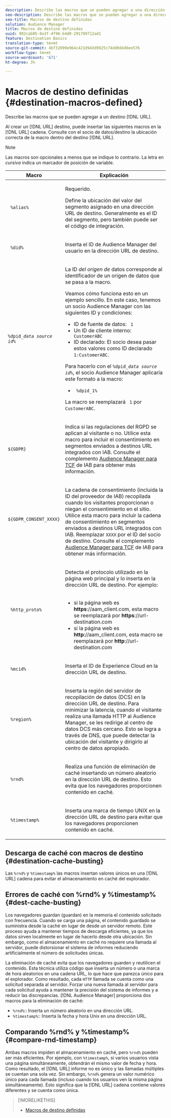 ```yaml
---
description: Describe las macros que se pueden agregar a una dirección URL de destino.
seo-description: Describe las macros que se pueden agregar a una dirección URL de destino.
seo-title: Macros de destino definidas
solution: Audience Manager
title: Macros de destino definidas
uuid: 982cab05-8a3f-4f96-b4d0-291709712ad1
feature: Destination Basics
translation-type: tm+mt
source-git-commit: 4bf32099e964c421d943d9925c74dd0d4d6ee576
workflow-type: tm+mt
source-wordcount: '671'
ht-degree: 3%

---
```



# Macros de destino definidas {#destination-macros-defined}

Describe las macros que se pueden agregar a un destino [!DNL URL].

<!-- destination-macros.xml -->

Al crear un [!DNL URL] destino, puede insertar las siguientes macros en la [!DNL URL] cadena. Consulte con el socio de datos/destino la ubicación correcta de la macro dentro del destino [!DNL URL].

>[!NOTE]
>
>Las macros son opcionales a menos que se indique lo contrario. La letra en *cursiva* indica un marcador de posición de variable.

<table id="table_2C532EFB9DAE41B08714753EBD7DFB05"> 
 <thead> 
  <tr> 
   <th colname="col1" class="entry"> Macro </th> 
   <th colname="col2" class="entry"> Explicación </th> 
  </tr> 
 </thead>
 <tbody> 
  <tr> 
   <td colname="col1"> <p> <code> %alias%</code> </p> </td> 
   <td colname="col2"> <p>Requerido. </p> <p>Define la ubicación del valor del segmento asignado en una dirección URL de destino. Generalmente es el ID <i></i>del segmento, pero también puede ser el código de integración. </p> </td> 
  </tr> 
  <tr> 
   <td colname="col1"> <p> <code> %did%</code> </p> </td> 
   <td colname="col2"> <p>Inserta el ID de <span class="keyword"> Audience Manager</span> del usuario en la dirección URL de destino. </p> </td> 
  </tr> 
  <tr> 
   <td colname="col1"> <p> <code>%dpid_<i>data source id</i>%</code> </p> </td> 
   <td colname="col2"> <p>La ID <i>del origen de</i> datos corresponde al identificador de un origen de datos que se pasa a la macro. </p> <p>Veamos cómo funciona esto en un ejemplo sencillo. En este caso, tenemos un socio <span class="keyword"> Audience Manager</span> con las siguientes ID y condiciones: </p> 
    <ul id="ul_697508B437EB4090B121AFA5D519AFBE"> 
     <li id="li_32D9F72A7D1543A892DC7E1529E98A96">ID de fuente de datos: <code> 1</code> </li> 
     <li id="li_099F5B63D2244B5AADA9B26CB6152E6B">Un ID de cliente interno: <code> CustomerABC</code> </li> 
     <li id="li_0D9FE501C16444DDB388C8E934E5A8C6">ID declarado: El socio desea pasar estos valores como ID declarado <code> 1:CustomerABC</code>. </li> 
    </ul> <p>Para hacerlo con el <code>%dpid_<i>data source id</i>%</code>, el <span class="keyword"> socio Audience Manager</span> aplicaría este formato a la macro: </p> 
    <ul class="simplelist"> 
     <li> <code> %dpid_1%</code> </li> 
    </ul> <p>La macro se reemplazará <code> 1</code> por <code> CustomerABC</code>. </p> <p> 
     <!--
       Based on AAM-22193 https://jira.corp.adobe.com/browse/AAM-22193 
     --> </p> </td> 
  </tr> 
  <tr>
    <td><p><code>${GDPR}</code></p></td>
    <td><p>Indica si las regulaciones del RGPD se aplican al visitante o no. Utilice esta macro para incluir el consentimiento en segmentos enviados a destinos URL integrados con IAB. Consulte el complemento <a href="../../overview/data-security-and-privacy/aam-iab-plugin.md">Audience Manager para TCF</a> de IAB para obtener más información.</p></td>
  </tr>
   <tr>
    <td><code>${GDPR_CONSENT_XXXX}</code></p></td>
    <td><p>La cadena de consentimiento (incluida la ID del proveedor de IAB) recopilada cuando los visitantes proporcionan o niegan el consentimiento en el sitio. Utilice esta macro para incluir la cadena de consentimiento en segmentos enviados a destinos URL integrados con IAB. Reemplazar <code>XXXX</code> por el ID del socio de destino. Consulte el complemento <a href="../../overview/data-security-and-privacy/aam-iab-plugin.md">Audience Manager para TCF</a> de IAB para obtener más información. </p></td>
  </tr>
  <tr> 
   <td colname="col1"> <p><code> %http_proto%</code> </p> </td> 
   <td colname="col2"> <p>Detecta el protocolo utilizado en la página web principal y lo inserta en la dirección URL de destino. Por ejemplo:
     <br> 
     <ul id="ul_026F56EC46E94D9EB1153557C0F65325"> 
      <li id="li_B41EF140CC274CB68FE7213DD8B908C0">si la página web es <b>https</b>://aam_client.com, esta macro se reemplazará por <b>https</b>://url-destination.com </li> 
      <li id="li_BDCD6EA69B004A92BA6981952341BD77">si la página web es <b>http</b>://aam_client.com, esta macro se reemplazará por <b>http</b>://url-destination.com </li> 
     </ul> </p> </td> 
  </tr> 
  <tr> 
   <td colname="col1"> <p><code> %mcid%</code> </p> </td> 
   <td colname="col2"> <p>Inserta el ID de <span class="keyword"> Experience Cloud</span> en la dirección URL de destino. </p> </td> 
  </tr> 
  <tr> 
   <td colname="col1"> <p><code> %region%</code> </p> </td> 
   <td colname="col2"> <p>Inserta la región del servidor de recopilación de datos (DCS) <span class="wintitle"></span> en la dirección URL de destino. Para minimizar la latencia, cuando el visitante realiza una llamada HTTP al <span class="keyword"> Audience Manager</span>, se les redirige al centro de datos DCS <span class="wintitle"></span> más cercano. Esto se logra a través de DNS, que puede detectar la ubicación del visitante y dirigirlo al centro de datos apropiado. </p> </td> 
  </tr> 
  <tr> 
   <td colname="col1"> <p> <code> %rnd%</code> </p> </td> 
   <td colname="col2"> <p>Realiza una función de eliminación de caché insertando un número aleatorio en la dirección URL de destino. Esto evita que los navegadores proporcionen contenido en caché. </p> </td> 
  </tr> 
  <tr> 
   <td colname="col1"> <p> <code> %timestamp%</code> </p> </td> 
   <td colname="col2"> <p>Inserta una marca de tiempo UNIX en la dirección URL de destino para evitar que los navegadores proporcionen contenido en caché. </p> </td> 
  </tr> 
 </tbody> 
</table>

## Descarga de caché con macros de destino {#destination-cache-busting}

Las `%rnd%` y `%timestamp%` las macros insertan valores únicos en una [!DNL URL] cadena para evitar el almacenamiento en caché del explorador.

## Errores de caché con %rnd% y %timestamp% {#dest-cache-busting}

<!-- c_dest_cache_busting.xml -->

Los navegadores guardan (guardan) en la memoria el contenido solicitado con frecuencia. Cuando se carga una página, el contenido guardado se suministra desde la caché en lugar de desde un servidor remoto. Este proceso ayuda a mantener tiempos de descarga eficientes, ya que los datos sirven localmente en lugar de hacerlo desde otra ubicación. Sin embargo, como el almacenamiento en caché no requiere una llamada al servidor, puede distorsionar el sistema de informes reduciendo artificialmente el número de solicitudes únicas.

La eliminación de caché evita que los navegadores guarden y reutilicen el contenido. Esta técnica utiliza código que inserta un número o una marca de hora aleatorios en una cadena URL, lo que hace que parezca único para el explorador. Como resultado, cada `HTTP` llamada se cuenta como una solicitud separada al servidor. Forzar una nueva llamada al servidor para cada solicitud ayuda a mantener la precisión del sistema de informes y a reducir las discrepancias. [!DNL Audience Manager] proporciona dos macros para la eliminación de caché:

* `%rnd%`:: Inserta un número aleatorio en una dirección URL.
* `%timestamp%`:: Inserta la fecha y hora Unix en una dirección URL.

## Comparando %rnd% y %timestamp% {#compare-rnd-timestamp}

Ambas macros impiden el almacenamiento en caché, pero `%rnd%` pueden ser más eficientes. Por ejemplo, con `%timestamp%`, si varios usuarios vista una página simultáneamente, obtendrán el mismo valor de fecha y hora. Como resultado, el [!DNL URL] informe no es único y las llamadas múltiples se cuentan una sola vez. Sin embargo, `%rnd%` genera un valor numérico único para cada llamada (incluso cuando los usuarios ven la misma página simultáneamente). Esto significa que la [!DNL URL] cadena contiene valores diferentes y se cuenta como única.

>[!MORELIKETHIS]
>
>* [Macros de destino definidas](../../features/destinations/destination-macros.md#destination-macros-defined)